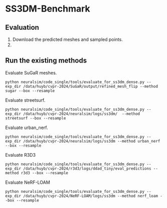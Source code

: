 # SS3DM-Benchmark

## Evaluation
1. Download the predicted meshes and sampled points.
2. 

## Run the existing methods
Evaluate SuGaR meshes.
```
python neuralsim/code_single/tools/evaluate_for_ss3dm_dense.py --exp_dir /data/huyb/cvpr-2024/SuGaR/output/refined_mesh_flip --method sugar --box --resample
```
Evaluate streetsurf.
```
python neuralsim/code_single/tools/evaluate_for_ss3dm_dense.py --exp_dir /data/huyb/cvpr-2024/neuralsim/logs/ss3dm/  --method streetsurf --box --resample
```
Evaluate urban_nerf.
```
python neuralsim/code_single/tools/evaluate_for_ss3dm_dense.py --exp_dir /data/huyb/cvpr-2024/neuralsim/logs/ss3dm --method urban_nerf --box --resample
```
Evaluate R3D3
```
python neuralsim/code_single/tools/evaluate_for_ss3dm_dense.py --exp_dir /data/huyb/cvpr-2024/r3d3/logs/ddad_tiny/eval_predictions --method r3d3 --box --resample
```
Evaluate NeRF-LOAM
```
python neuralsim/code_single/tools/evaluate_for_ss3dm_dense.py --exp_dir /data/huyb/cvpr-2024/NeRF-LOAM/logs/ss3dm --method nerf_loam --box --resample
```